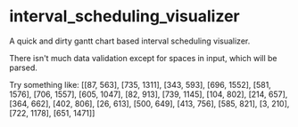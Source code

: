 # interval_scheduling_visualizer
A quick and dirty gantt chart based interval scheduling visualizer.

There isn't much data validation except for spaces in input, which will be parsed.

Try something like: [[87, 563], [735, 1311], [343, 593], [696, 1552], [581, 1576], [706, 1557], [605, 1047], [82, 913], [739, 1145], [104, 802], [214, 657], [364, 662], [402, 806], [26, 613], [500, 649], [413, 756], [585, 821], [3, 210], [722, 1178], [651, 1471]]
